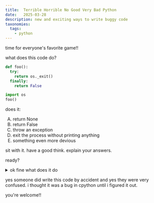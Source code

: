 ```yaml
---
title:  Terrible Horrible No Good Very Bad Python
date:   2025-03-28
description: new and exciting ways to write buggy code
taxonomies:
  tags:
    - python
---
```


time for everyone's favorite game!!

what does this code do?

```python
def foo():
  try:
    return os._exit()
  finally:
    return False

import os
foo()
```

<style type="text/css">
    ol { list-style-type: upper-alpha; }
</style>

does it:
1. return None
2. return False
3. throw an exception
4. exit the process without printing anything
5. something even more devious

sit with it. have a good think. explain your answers.

ready?

<details><summary>ok fine what does it do</summary>

returns `False`. want to know why?

<details><summary>yes just tell me already >:(</summary>

normally, `os._exit` exits the process without running "cleanup handlers" (`finally` blocks). however, it takes one argument. this snippet forgets to pass in the exit code, so instead of exiting, it throws `TypeError`. then the `finally` block silently swallows the exception because of the `return`.

`return` from a `finally` block is in fact so commonly misused that the python developers [plan](https://discuss.python.org/t/pep-765-disallow-return-break-continue-that-exit-a-finally-block/71348) to make it emit a `SyntaxWarning` in a future release.

one might be mislead that `import os` comes after the function is defined. but python has dynamic scoping, so that's fine.

one might also mix up `sys.exit` with `os._exit`. `sys.exit` works by raising a [`SystemExit`](https://docs.python.org/3/library/exceptions.html#SystemExit) exception, which would be caught and swallowed by the `finally` block. but [`_exit`](https://docs.python.org/3/library/os.html#os._exit) directly exits the process:

> Exit the process with status n, without calling cleanup handlers, flushing stdio buffers, etc.

in fact, it doesn't even call atexit handlers, not even if we directly use libc:
```
>>> import atexit
>>> atexit.register(lambda: print('hi'))
<function <lambda> at 0x73c740cf2830>
>>> from ctypes import *
>>> libc = cdll.LoadLibrary("libc.so.6")
>>> libc.on_exit(CFUNCTYPE(c_int, c_voidp)(lambda status, _: print(status)))
0
>>> import os
>>> os._exit(1)
# no output
```

</details>
</details>

yes someone did write this code by accident and yes they were very confused. i thought it was a bug in cpython until i figured it out.

you're welcome!!
